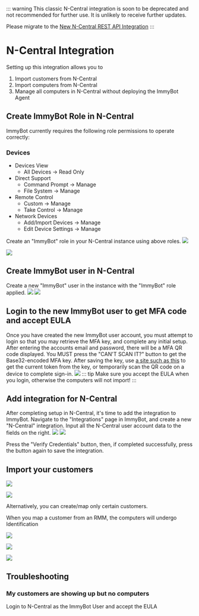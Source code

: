 ::: warning
This classic N-Central integration is soon to be deprecated and not recommended for further use.
It is unlikely to receive further updates.

Please migrate to the [New N-Central REST API Integration](/ncentral-integration-setup.html)
:::
# N-Central Integration

Setting up this integration allows you to
1. Import customers from N-Central
2. Import computers from N-Central
3. Manage all computers in N-Central without deploying the ImmyBot Agent

## Create ImmyBot Role in N-Central

ImmyBot currently requires the following role permissions to operate correctly:

### Devices
- Devices View
  - All Devices -> Read Only
- Direct Support
  - Command Prompt -> Manage
  - File System -> Manage
- Remote Control
  - Custom -> Manage
  - Take Control -> Manage
- Network Devices
  - Add/Import Devices -> Manage
  - Edit Device Settings -> Manage

Create an "ImmyBot" role in your N-Central instance using above roles.
![](/.vitepress/images/ncentraldocs/add_userrole_guide_1.png)

![](https://github.com/immense/immybot-documentation/assets/31077619/0e76619f-31af-4869-a9ac-78a221614aa9)


## Create ImmyBot user in N-Central

Create a new "ImmyBot" user in the instance with the "ImmyBot" role applied.
![](/.vitepress/images/ncentraldocs/add_user_guide_1.png)
![](/.vitepress/images/ncentraldocs/add_userrole_guide_2.png)

## Login to the new ImmyBot user to get MFA code and accept EULA

Once you have created the new ImmyBot user account, you must attempt to login
so that you may retrieve the MFA key, and complete any initial setup.
After entering the accounts email and password, there will be a MFA QR code displayed.
You MUST press the "CAN'T SCAN IT?" button to get the Base32-encoded MFA key.
After saving the key, use [a site such as this](https://totp.danhersam.com/?period=30&digits=6) to get the current token from the key, or temporarily scan the QR code on a device to complete sign-in.
![](/.vitepress/images/ncentraldocs/login_mfa_guide_1.png)
::: tip
Make sure you accept the EULA when you login, otherwise the computers will not import!
:::

## Add integration for N-Central

After completing setup in N-Central, it's time to add the integration to ImmyBot.
Navigate to the "Integrations" page in ImmyBot, and create a new "N-Central" integration.
Input all the N-Central user account data to the fields on the right.
![](/.vitepress/images/ncentraldocs/add_integration_guide_1.png)
![](/.vitepress/images/ncentraldocs/add_integration_guide_2.png)

Press the "Verify Credentials" button, then, if completed successfully, press the button again to save the integration.

## Import your customers

![](/.vitepress/images/2021-03-23-18-57-19.png)

![](/.vitepress/images/2021-03-23-19-01-36.png)

Alternatively, you can create/map only certain customers.

When you map a customer from an RMM, the computers will undergo Identification

![](/.vitepress/images/2021-03-23-19-03-33.png)

![](/.vitepress/images/2021-03-23-19-06-55.png)

![](/.vitepress/images/2021-03-23-19-08-30.png)

## Troubleshooting

### My customers are showing up but no computers
Login to N-Central as the ImmyBot User and accept the EULA
